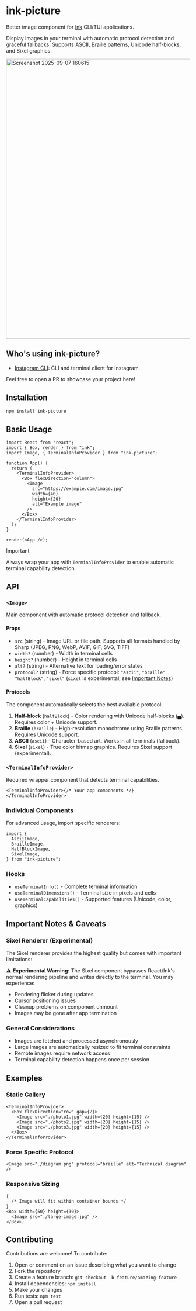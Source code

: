 # ink-picture

Better image component for [Ink](https://github.com/vadimdemedes/ink) CLI/TUI applications.

Display images in your terminal with automatic protocol detection and graceful fallbacks. Supports ASCII, Braille patterns, Unicode half-blocks, and Sixel graphics.

<img width="1919" height="765" alt="Screenshot 2025-09-07 160615" src="https://github.com/user-attachments/assets/0be5be69-043a-446a-aa8a-7d138919113c" />

## Who's using ink-picture?

- [Instagram CLI](https://github.com/supreme-gg-gg/instagram-cli): CLI and terminal client for Instagram

Feel free to open a PR to showcase your project here!

## Installation

```bash
npm install ink-picture
```

## Basic Usage

```tsx
import React from "react";
import { Box, render } from "ink";
import Image, { TerminalInfoProvider } from "ink-picture";

function App() {
  return (
    <TerminalInfoProvider>
      <Box flexDirection="column">
        <Image
          src="https://example.com/image.jpg"
          width={40}
          height={20}
          alt="Example image"
        />
      </Box>
    </TerminalInfoProvider>
  );
}

render(<App />);
```

> [!IMPORTANT]
> Always wrap your app with `TerminalInfoProvider` to enable automatic terminal capability detection.

## API

### `<Image>`

Main component with automatic protocol detection and fallback.

#### Props

- `src` (string) - Image URL or file path. Supports all formats handled by Sharp (JPEG, PNG, WebP, AVIF, GIF, SVG, TIFF)
- `width?` (number) - Width in terminal cells
- `height?` (number) - Height in terminal cells
- `alt?` (string) - Alternative text for loading/error states
- `protocol?` (string) - Force specific protocol: `"ascii"`, `"braille"`, `"halfBlock"`, `"sixel"` (`sixel` is experimental, see [Important Notes](#important-notes--caveats))

#### Protocols

The component automatically selects the best available protocol:

1. **Half-block** (`halfBlock`) - Color rendering with Unicode half-blocks (▄). Requires color + Unicode support.
2. **Braille** (`braille`) - High-resolution monochrome using Braille patterns. Requires Unicode support.
3. **ASCII** (`ascii`) - Character-based art. Works in all terminals (fallback).
4. **Sixel** (`sixel`) - True color bitmap graphics. Requires Sixel support (experimental).

### `<TerminalInfoProvider>`

Required wrapper component that detects terminal capabilities.

```tsx
<TerminalInfoProvider>{/* Your app components */}</TerminalInfoProvider>
```

### Individual Components

For advanced usage, import specific renderers:

```tsx
import {
  AsciiImage,
  BrailleImage,
  HalfBlockImage,
  SixelImage,
} from "ink-picture";
```

### Hooks

- `useTerminalInfo()` - Complete terminal information
- `useTerminalDimensions()` - Terminal size in pixels and cells
- `useTerminalCapabilities()` - Supported features (Unicode, color, graphics)

## Important Notes & Caveats

### Sixel Renderer (Experimental)

The Sixel renderer provides the highest quality but comes with important limitations:

⚠️ **Experimental Warning:** The Sixel component bypasses React/Ink's normal rendering pipeline and writes directly to the terminal. You may experience:

- Rendering flicker during updates
- Cursor positioning issues
- Cleanup problems on component unmount
- Images may be gone after app termination

### General Considerations

- Images are fetched and processed asynchronously
- Large images are automatically resized to fit terminal constraints
- Remote images require network access
- Terminal capability detection happens once per session

## Examples

### Static Gallery

```tsx
<TerminalInfoProvider>
  <Box flexDirection="row" gap={2}>
    <Image src="./photo1.jpg" width={20} height={15} />
    <Image src="./photo2.jpg" width={20} height={15} />
    <Image src="./photo3.jpg" width={20} height={15} />
  </Box>
</TerminalInfoProvider>
```

### Force Specific Protocol

```tsx
<Image src="./diagram.png" protocol="braille" alt="Technical diagram" />
```

### Responsive Sizing

```tsx
{
  /* Image will fit within container bounds */
}
<Box width={50} height={30}>
  <Image src="./large-image.jpg" />
</Box>;
```

## Contributing

Contributions are welcome! To contribute:

1. Open or comment on an issue describing what you want to change
2. Fork the repository
3. Create a feature branch: `git checkout -b feature/amazing-feature`
4. Install dependencies: `npm install`
5. Make your changes
6. Run tests: `npm test`
7. Open a pull request
